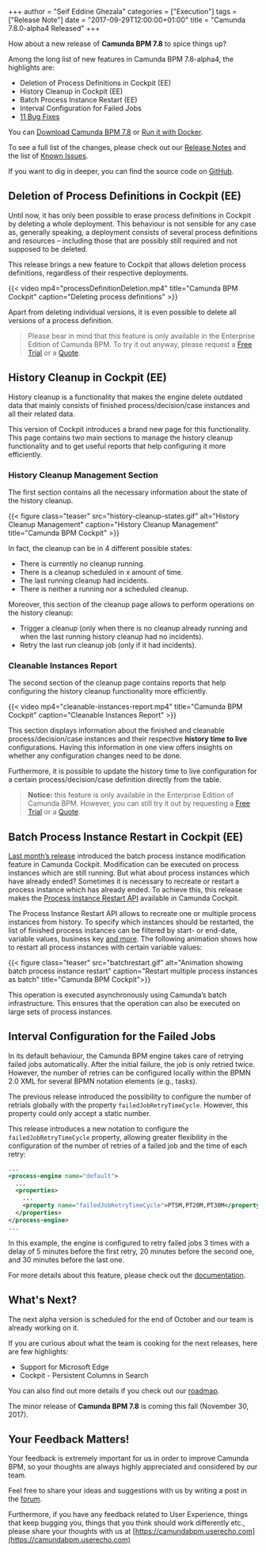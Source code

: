 +++
author = "Seif Eddine Ghezala"
categories = ["Execution"]
tags = ["Release Note"]
date = "2017-09-29T12:00:00+01:00"
title = "Camunda 7.8.0-alpha4 Released"
+++

How about a new release of **Camunda BPM 7.8** to spice things up?

Among the long list of new features in Camunda BPM 7.8-alpha4, the highlights are:

* Deletion of Process Definitions in Cockpit (EE)
* History Cleanup in Cockpit (EE)
* Batch Process Instance Restart (EE)
* Interval Configuration for Failed Jobs
* [11 Bug Fixes](https://app.camunda.com/jira/issues/?jql=issuetype%20%3D%20%22Bug%20Report%22%20AND%20fixVersion%20%3D%207.8.0-alpha4)

You can [Download Camunda BPM 7.8](https://camunda.org/download/#latest) or [Run it with Docker](https://hub.docker.com/r/camunda/camunda-bpm-platform/).


To see a full list of the changes, please check out our [Release Notes](https://app.camunda.com/jira/secure/ReleaseNote.jspa?projectId=10230&version=15091)
and the list of [Known Issues](https://app.camunda.com/jira/issues/?jql=affectedVersion%20%3D%207.8.0-alpha4).


If you want to dig in deeper, you can find the source code on [GitHub](https://github.com/camunda/camunda-bpm-platform/releases/tag/7.8.0-alpha4).
<!--more-->

## Deletion of Process Definitions in Cockpit (EE)
Until now, it has only been possible to erase process definitions in Cockpit by deleting a whole deployment. This behaviour is not sensible for any case as, generally speaking, a deployment consists of several process definitions and resources – including those that are possibly still required and not supposed to be deleted.

This release brings a new feature to Cockpit that allows deletion process definitions, regardless of their respective
deployments.

{{< video mp4="processDefinitionDeletion.mp4" title="Camunda BPM Cockpit" caption="Deleting process definitions" >}}

Apart from deleting individual versions, it is even possible to delete all versions of a process definition.

> Please bear in mind that this feature is only available in the Enterprise Edition of Camunda BPM.
> To try it out anyway, please request a [Free Trial](https://camunda.com/trial/) or a
> [Quote](https://camunda.com/bpm/enterprise/quote.php).

## History Cleanup in Cockpit (EE)

History cleanup is a functionality that makes the engine delete outdated data that mainly consists of finished process/decision/case instances and all their related data.

This version of Cockpit introduces a brand new page for this functionality. This page contains two main sections to manage the history cleanup functionality and to get useful reports that help configuring it more efficiently.

### History Cleanup Management Section
The first section contains all the necessary information about the state of the history cleanup.

{{< figure class="teaser" src="history-cleanup-states.gif" alt="History Cleanup Management" caption="History Cleanup Management" title="Camunda BPM Cockpit" >}}

In fact, the cleanup can be in 4 different possible states:

* There is currently no cleanup running.
* There is a cleanup scheduled in _x_ amount of time.
* The last running cleanup had incidents.
* There is neither a running nor a scheduled cleanup.


Moreover, this section of the cleanup page allows to perform operations on the history cleanup:

* Trigger a cleanup (only when there is no cleanup already running and when the last running history cleanup had no incidents).
* Retry the last run cleanup job (only if it had incidents).

### Cleanable Instances Report
The second section of the cleanup page contains reports that help configuring the history cleanup functionality more efficiently.

{{< video mp4="cleanable-instances-report.mp4" title="Camunda BPM Cockpit" caption="Cleanable Instances Report" >}}


This section displays information about the finished and cleanable process/decision/case instances and their respective **history time to live** configurations. Having this information in one view offers insights on whether any configuration changes need to be done.

Furthermore, it is possible to update the history time to live configuration for a certain process/decision/case definition directly from the table.

> **Notice:** this feature is only available in the Enterprise Edition of Camunda BPM.
> However, you can still try it out by requesting a [Free Trial](https://camunda.com/trial/) or a
> [Quote](https://camunda.com/bpm/enterprise/quote.php).

## Batch Process Instance Restart in Cockpit (EE)

[Last month’s release](https://blog.camunda.org/post/2017/08/camunda-bpm-780-alpha3-released/) introduced the batch process instance modification feature in Camunda Cockpit. Modification can be executed on process instances which are still running. But what about process instances which have already ended? Sometimes it is necessary to recreate or restart a process instance which has already ended. To achieve this, this release makes the [Process Instance Restart API](https://docs.camunda.org/manual/latest/user-guide/process-engine/process-instance-restart/) available in Camunda Cockpit.

The Process Instance Restart API allows to recreate one or multiple process instances from history. To specify which instances should be restarted, the list of finished process instances can be filtered by start- or end-date, variable values, business key [and more](https://docs.camunda.org/manual/latest/reference/rest/history/process-instance/post-process-instance-query/#request-body). The following animation shows how to restart all process instances with certain variable values:

{{< figure class="teaser" src="batchrestart.gif" alt="Animation showing batch process instance restart"
caption="Restart multiple process instances as batch" title="Camunda BPM Cockpit">}}

This operation is executed asynchronously using Camunda’s batch infrastructure. This ensures that the operation can also be executed on large sets of process instances.

## Interval Configuration for the Failed Jobs

In its default behaviour, the Camunda BPM engine takes care of retrying failed jobs automatically. After the initial failure, the job is only retried twice. However, the number of retries can be configured locally within the BPMN 2.0 XML for several BPMN notation elements (e.g., tasks).

The previous release introduced the possibility to configure the number of retrials globally with the property `failedJobRetryTimeCycle`. However, this property could only accept a static number.

This release introduces a new notation to configure the `failedJobRetryTimeCycle` property, allowing greater flexibility in the configuration of the number of retries of a failed job and the time of each retry:

```xml
...
<process-engine name="default">
  ...
  <properties>
    ...
    <property name="failedJobRetryTimeCycle">PT5M,PT20M,PT30M</property>
  </properties>
</process-engine>
...
```

In this example, the engine is configured to retry failed jobs 3 times with a delay of 5 minutes before the first retry, 20 minutes before the second one, and 30 minutes before the last one.

For more details about this feature, please check out the
[documentation](https://docs.camunda.org/manual/latest/user-guide/process-engine/the-job-executor/#retry-intervals).


## What's Next?
The next alpha version is scheduled for the end of October and our team is already working on it.

If you are curious about what the team is cooking for the next releases, here are few highlights:

* Support for Microsoft Edge
* Cockpit - Persistent Columns in Search

You can also find out more details if you check out our [roadmap](https://camunda.org/roadmap).

The minor release of **Camunda BPM 7.8** is coming this fall (November 30, 2017).

## Your Feedback Matters!
Your feedback is extremely important for us in order to improve Camunda BPM, so your thoughts are always highly appreciated and considered by our team.

Feel free to share your ideas and suggestions with us by writing a post in the [forum](https://forum.camunda.org/).

Furthermore, if you have any feedback related to User Experience, things that keep bugging you, things that you think should work differently etc., please share your thoughts with us at [https://camundabpm.userecho.com](https://camundabpm.userecho.com)
